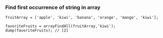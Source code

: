 ### Find first occurrence of string in array
```luceescript+trycf
fruitArray = ['apple', 'kiwi', 'banana', 'orange', 'mango', 'kiwi'];

favoriteFruits = arrayFindAll(fruitArray,'kiwi');
dump(favoriteFruits); // [2]
```